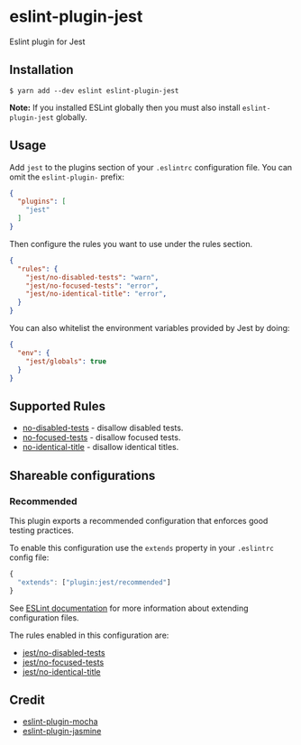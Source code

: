 # eslint-plugin-jest

Eslint plugin for Jest

## Installation

```
$ yarn add --dev eslint eslint-plugin-jest
```

**Note:** If you installed ESLint globally then you must also install `eslint-plugin-jest` globally.

## Usage

Add `jest` to the plugins section of your `.eslintrc` configuration file. You can omit the `eslint-plugin-` prefix:

```json
{
  "plugins": [
    "jest"
  ]
}
```


Then configure the rules you want to use under the rules section.

```json
{
  "rules": {
    "jest/no-disabled-tests": "warn",
    "jest/no-focused-tests": "error",
    "jest/no-identical-title": "error",
  }
}
```

You can also whitelist the environment variables provided by Jest by doing:

```json
{
  "env": {
    "jest/globals": true
  }
}
```

## Supported Rules

- [no-disabled-tests](/packages/eslint-plugin-jest/docs/rules/no-disabled-tests.md) - disallow disabled tests.
- [no-focused-tests](/packages/eslint-plugin-jest/docs/rules/no-focused-tests.md) - disallow focused tests.
- [no-identical-title](/packages/eslint-plugin-jest/docs/rules/no-identical-title.md) - disallow identical titles.

## Shareable configurations

### Recommended

This plugin exports a recommended configuration that enforces good testing practices.

To enable this configuration use the `extends` property in your `.eslintrc` config file:

```js
{
  "extends": ["plugin:jest/recommended"]
}
```

See [ESLint documentation](http://eslint.org/docs/user-guide/configuring#extending-configuration-files) for more information about extending configuration files.

The rules enabled in this configuration are:

- [jest/no-disabled-tests](/packages/eslint-plugin-jest/docs/rules/no-disabled-tests.md)
- [jest/no-focused-tests](/packages/eslint-plugin-jest/docs/rules/no-focused-tests.md)
- [jest/no-identical-title](/packages/eslint-plugin-jest/docs/rules/no-identical-title.md)

## Credit

* [eslint-plugin-mocha](https://github.com/lo1tuma/eslint-plugin-mocha)
* [eslint-plugin-jasmine](https://github.com/tlvince/eslint-plugin-jasmine)
